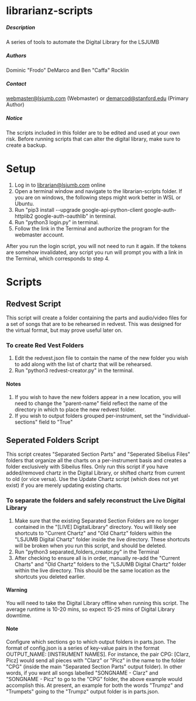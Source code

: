 # librarianz-scripts
##### Description
A series of tools to automate the Digital Library for the LSJUMB
##### Authors
Dominic "Frodo" DeMarco and Ben "Caffa" Rocklin
##### Contact
webmaster@lsjumb.com (Webmaster) or demarcod@stanford.edu (Primary Author)
##### Notice
The scripts included in this folder are to be edited and used at your own risk. Before running scripts that can alter the digital library, make sure to create a backup.


# Setup
1. Log in to librarian@lsjumb.com online
2. Open a terminal window and navigate to the librarian-scripts folder. If you are on windows, the following steps might work better in WSL or Ubuntu. 
3. Run "pip3 install --upgrade google-api-python-client google-auth-httplib2 google-auth-oauthlib" in terminal.
4. Run "python3 login.py" in terminal.
5. Follow the link in the Terminal and authorize the program for the webmaster account.

After you run the login script, you will not need to run it again. If the tokens are somehow invalidated, any script you run will prompt you with a link in the Terminal, which corresponds to step 4.

# Scripts

## Redvest Script
This script will create a folder containing the parts and audio/video files for a set of songs that are to be rehearsed in redvest. This was designed for the virtual format, but may prove useful later on.

### To create Red Vest Folders

1. Edit the redvest.json file to contain the name of the new folder you wish to add along with the list of chartz that will be rehearsed.
2. Run "python3 redvest-creator.py" in the terminal.

#### Notes
1. If you wish to have the new folders appear in a new location, you will need to change the "parent-name" field reflect the name of the directory in which to place the new redvest folder.
2. If you wish to output folders grouped per-instrument, set the "individual-sections" field to "True"

## Seperated Folders Script
This script creates "Separated Section Parts" and "Seperated Sibelius Files" folders that organize all the charts on a per-instrument basis and creates a folder exclusively with Sibeilus files. Only run this script if you have added/removed chartz in the Digital Library, or shifted chartz from current to old (or vice versa). Use the Update Chartz script (which does not yet exist) if you are merely updating existing charts.

### To separate the folders and safely reconstruct the Live Digital Library
1. Make sure that the existing Separated Section Folders are no longer contained in the "[LIVE] DigitalLibrary" directory. You will likely see shortcuts to "Current Chartz" and "Old Chartz" folders within the "LSJUMB Digital    Chartz" folder inside the live directory. These shortcuts will be broken when you run this script, and should be    deleted.
2. Run "python3 separated_folders_creator.py" in the Terminal
3. After checking to ensure all is in order, manually re-add the "Current Charts" and "Old Chartz" folders to the "LSJUMB Digital Chartz" folder within the live directory. This should be the same location as the shortcuts you deleted earlier.

#### Warning
You will need to take the Digital Library offline when running this script. The average runtime is 10-20 mins, so expect 15-25 mins of Digital Library downtime.

#### Note
Configure which sections go to which output folders in parts.json. The format of config.json is a series of key-value pairs in the format OUTPUT_NAME: [INSTRUMENT NAMES]. For instance, the pair CPG: [Clarz, Picz] would send all pieces with "Clarz" or "Picz" in the name to the folder "CPG" (inside the main "Separated Section Parts" output folder). In other words, if you want all songs labelled "SONGNAME - Clarz" and "SONGNAME - Picz" to go to the "CPG" folder, the above example would accomplish this. At present, an example for both the words "Trumpz" and "Trumpets" going to the "Trumpz" output folder is in parts.json.
